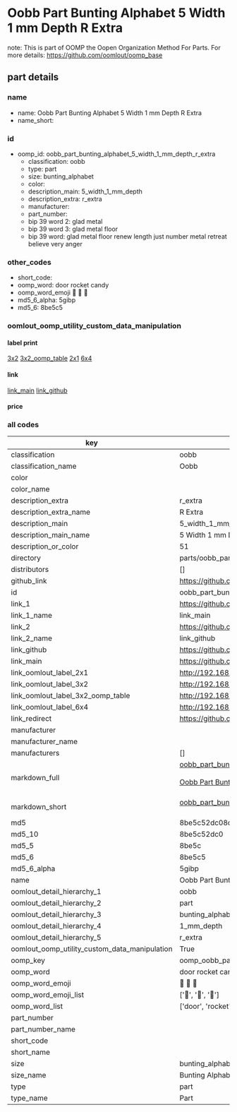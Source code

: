 # Oobb Part Bunting Alphabet 5 Width 1 mm Depth R Extra  

note: This is part of OOMP the Oopen Organization Method For Parts. For more details: https://github.com/oomlout/oomp_base

##  part details
  







### name
* name: Oobb Part Bunting Alphabet 5 Width 1 mm Depth R Extra
* name_short: 
### id
* oomp_id: oobb_part_bunting_alphabet_5_width_1_mm_depth_r_extra
  * classification: oobb
  * type: part
  * size: bunting_alphabet
  * color: 
  * description_main: 5_width_1_mm_depth
  * description_extra: r_extra
  * manufacturer: 
  * part_number: 
  * bip 39 word 2: glad metal
  * bip 39 word 3: glad metal floor
  * bip 39 word: glad metal floor renew length just number metal retreat believe very anger

### other_codes
* short_code: 
* oomp_word: door rocket candy
* oomp_word_emoji :door: :rocket: :candy:
* md5_6_alpha: 5gibp
* md5_6: 8be5c5






### oomlout_oomp_utility_custom_data_manipulation
#### label print
[3x2](http://192.168.1.245:1112/?label=oomp%205gibp)
[3x2_oomp_table](http://192.168.1.108:1112/?label=oomp%205gibp)
[2x1](http://192.168.1.242:1112/?label=oomp%205gibp)
[6x4](http://192.168.1.55:1112/?label=oomp%205gibp)    

#### link

[link_main](https://github.com/oomlout/oomlout_oomp_version_1_messy/tree/main/parts/oobb_part_bunting_alphabet_5_width_1_mm_depth_r_extra) [link_github](https://github.com/oomlout/oomlout_oomp_version_1_messy/tree/main/parts/oobb_part_bunting_alphabet_5_width_1_mm_depth_r_extra)                             

#### price







### all codes 
| key | value |  
| --- | --- |  
| classification | oobb |  
| classification_name | Oobb |  
| color |  |  
| color_name |  |  
| description_extra | r_extra |  
| description_extra_name | R Extra |  
| description_main | 5_width_1_mm_depth |  
| description_main_name | 5 Width 1 mm Depth |  
| description_or_color | 51 |  
| directory | parts/oobb_part_bunting_alphabet_5_width_1_mm_depth_r_extra |  
| distributors | [] |  
| github_link | https://github.com/oomlout/oomlout_oomp_part_src/tree/main/parts/oobb_part_bunting_alphabet_5_width_1_mm_depth_r_extra |  
| id | oobb_part_bunting_alphabet_5_width_1_mm_depth_r_extra |  
| link_1 | https://github.com/oomlout/oomlout_oomp_version_1_messy/tree/main/parts/oobb_part_bunting_alphabet_5_width_1_mm_depth_r_extra |  
| link_1_name | link_main |  
| link_2 | https://github.com/oomlout/oomlout_oomp_version_1_messy/tree/main/parts/oobb_part_bunting_alphabet_5_width_1_mm_depth_r_extra |  
| link_2_name | link_github |  
| link_github | https://github.com/oomlout/oomlout_oomp_version_1_messy/tree/main/parts/oobb_part_bunting_alphabet_5_width_1_mm_depth_r_extra |  
| link_main | https://github.com/oomlout/oomlout_oomp_version_1_messy/tree/main/parts/oobb_part_bunting_alphabet_5_width_1_mm_depth_r_extra |  
| link_oomlout_label_2x1 | http://192.168.1.242:1112/?label=oomp%205gibp |  
| link_oomlout_label_3x2 | http://192.168.1.245:1112/?label=oomp%205gibp |  
| link_oomlout_label_3x2_oomp_table | http://192.168.1.108:1112/?label=oomp%205gibp |  
| link_oomlout_label_6x4 | http://192.168.1.55:1112/?label=oomp%205gibp |  
| link_redirect | https://github.com/oomlout/oomlout_oomp_version_1_messy/tree/main/parts/oobb_part_bunting_alphabet_5_width_1_mm_depth_r_extra |  
| manufacturer |  |  
| manufacturer_name |  |  
| manufacturers | [] |  
| markdown_full | [oobb_part_bunting_alphabet_5_width_1_mm_depth_r_extra](none)<br>[](none)<br>[Oobb Part Bunting Alphabet 5 Width 1 Mm Depth R Extra](none)<br><br> |  
| markdown_short | [oobb_part_bunting_alphabet_5_width_1_mm_depth_r_extra](none)<br><br> |  
| md5 | 8be5c52dc08c12ede5c00b62b2e30314 |  
| md5_10 | 8be5c52dc0 |  
| md5_5 | 8be5c |  
| md5_6 | 8be5c5 |  
| md5_6_alpha | 5gibp |  
| name | Oobb Part Bunting Alphabet 5 Width 1 mm Depth R Extra |  
| oomlout_detail_hierarchy_1 | oobb |  
| oomlout_detail_hierarchy_2 | part |  
| oomlout_detail_hierarchy_3 | bunting_alphabet |  
| oomlout_detail_hierarchy_4 | 1_mm_depth |  
| oomlout_detail_hierarchy_5 | r_extra |  
| oomlout_oomp_utility_custom_data_manipulation | True |  
| oomp_key | oomp_oobb_part_bunting_alphabet_5_width_1_mm_depth_r_extra |  
| oomp_word | door rocket candy |  
| oomp_word_emoji | :door: :rocket: :candy: |  
| oomp_word_emoji_list | [':door:', ':rocket:', ':candy:'] |  
| oomp_word_list | ['door', 'rocket', 'candy'] |  
| part_number |  |  
| part_number_name |  |  
| short_code |  |  
| short_name |  |  
| size | bunting_alphabet |  
| size_name | Bunting Alphabet |  
| type | part |  
| type_name | Part |  
